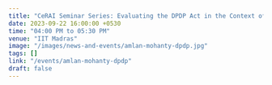 ```yaml
---
title: "CeRAI Seminar Series: Evaluating the DPDP Act in the Context of AI"
date: 2023-09-22 16:00:00 +0530
time: "04:00 PM to 05:30 PM"
venue: "IIT Madras"
image: "/images/news-and-events/amlan-mohanty-dpdp.jpg"
tags: []
link: "/events/amlan-mohanty-dpdp"
draft: false
---
```


